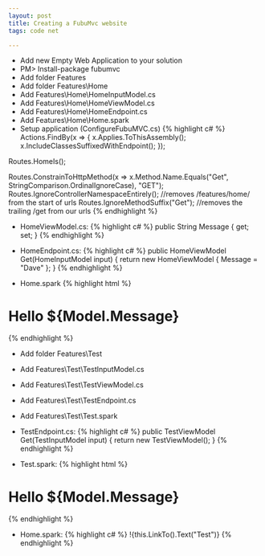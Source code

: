 ```yaml
---
layout: post
title: Creating a FubuMvc website
tags: code net

---
```


* Add new Empty Web Application to your solution
* PM> Install-package fubumvc
* Add folder Features
* Add folder Features\Home
* Add Features\Home\HomeInputModel.cs
* Add Features\Home\HomeViewModel.cs
* Add Features\Home\HomeEndpoint.cs
* Add Features\Home\Home.spark
* Setup application (ConfigureFubuMVC.cs)
{% highlight c# %}
Actions.FindBy(x =>
{
	x.Applies.ToThisAssembly();
	x.IncludeClassesSuffixedWithEndpoint();
});

Routes.HomeIs<HomeInputModel>();

Routes.ConstrainToHttpMethod(x => x.Method.Name.Equals("Get", StringComparison.OrdinalIgnoreCase), "GET");
Routes.IgnoreControllerNamespaceEntirely();	//removes /features/home/ from the start of urls
Routes.IgnoreMethodSuffix("Get");		//removes the trailing /get from our urls
{% endhighlight %}

*  HomeViewModel.cs:
{% highlight c# %}
public String Message { get; set; }
{% endhighlight %}

* HomeEndpoint.cs:
{% highlight c# %}
public HomeViewModel Get(HomeInputModel input)
{
	return new HomeViewModel { Message = "Dave" };
}
{% endhighlight %}

* Home.spark
{% highlight html %}
<viewdata model = "Dashboard.Features.Home.HomeViewModel" />
<h1>Hello ${Model.Message}</h1>
{% endhighlight %}

* Add folder Features\Test
* Add Features\Test\TestInputModel.cs
* Add Features\Test\TestViewModel.cs
* Add Features\Test\TestEndpoint.cs
* Add Features\Test\Test.spark
* TestEndpoint.cs:
{% highlight c# %}
public TestViewModel Get(TestInputModel input)
{
	return new TestViewModel();
}
{% endhighlight %}

* Test.spark:
{% highlight html %}
<viewdata model = "Dashboard.Features.Test.TestViewModel" />
<h1>Hello ${Model.Message}</h1>
{% endhighlight %}

* Home.spark:
{% highlight c# %}
!{this.LinkTo<TestInputModel>().Text("Test")}
{% endhighlight %}
